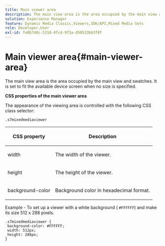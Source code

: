 ```yaml
---
title: Main viewer area
description: The main view area is the area occupied by the main view and swatches. It is set to fit the available device screen when no size is specified.
solution: Experience Manager
feature: Dynamic Media Classic,Viewers,SDK/API,Mixed Media Sets
role: Developer,User
exl-id: fe8b748c-5318-4fcd-9f3a-d50523bb3f8f
---
```

# Main viewer area{#main-viewer-area}

The main view area is the area occupied by the main view and swatches. It is set to fit the available device screen when no size is specified.

<!--<a id="section_061E550C1C1D4DB2BD663A898895B38C"></a>-->

**CSS properties of the main viewer area**

The appearance of the viewing area is controlled with the following CSS class selector:

```
.s7mixedmediaviewer 
```

<table id="table_94EE3F5BBE4547C0B4943471CEE7EDE4"> 
 <thead> 
  <tr> 
   <th colname="col1" class="entry"> <p> CSS property </p> </th> 
   <th colname="col2" class="entry"> <p>Description </p> </th> 
  </tr> 
 </thead>
 <tbody> 
  <tr> 
   <td colname="col1"> <p> <span class="codeph"> width </span> </p> </td> 
   <td colname="col2"> <p>The width of the viewer. </p> </td> 
  </tr> 
  <tr> 
   <td colname="col1"> <p> <span class="codeph"> height </span> </p> </td> 
   <td colname="col2"> <p>The height of the viewer. </p> </td> 
  </tr> 
  <tr> 
   <td colname="col1"> <p> <span class="codeph"> background-color </span> </p> </td> 
   <td colname="col2"> <p> Background color in hexadecimal format. </p> </td> 
  </tr> 
 </tbody> 
</table>

Example - To set up a viewer with a white background ( `#FFFFFF`) and make its size 512 x 288 pixels.

```
.s7mixedmediaviewer { 
 background-color: #FFFFFF; 
 width: 512px; 
 height: 288px;  
}
```
